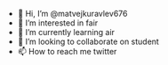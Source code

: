 - 👋 Hi, I’m @matvejkuravlev676
- 👀 I’m interested in fair
- 🌱 I’m currently learning air
- 💞️ I’m looking to collaborate on student
- 📫 How to reach me twitter

<!---
matvejkuravlev676/matvejkuravlev676 is a ✨ special ✨ repository because its `README.md` (this file) appears on your GitHub profile.
You can click the Preview link to take a look at your changes.
--->
